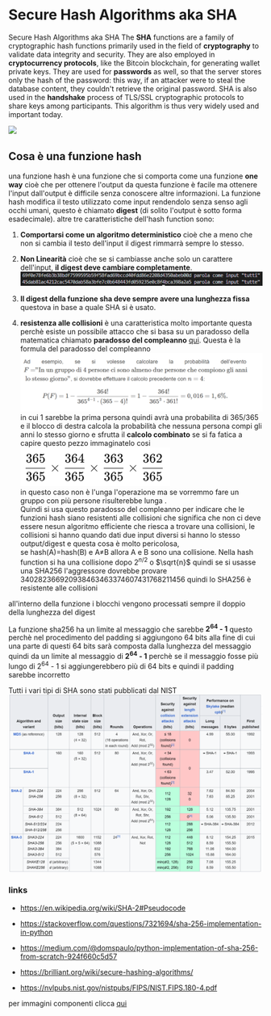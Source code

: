 # Secure Hash Algorithms aka SHA


Secure Hash Algorithms aka SHA
The **SHA** functions are a family of cryptographic hash functions primarily used in the field of **cryptography** to validate data integrity and security. They are also employed in **cryptocurrency protocols**, like the Bitcoin blockchain, for generating wallet private keys. They are used for **passwords** as well, so that the server stores only the hash of the password: this way, if an attacker were to steal the database content, they couldn't retrieve the original password.
SHA is also used in the **handshake** process of TLS/SSL cryptographic protocols to share keys among participants.
This algorithm is thus very widely used and important today.

![](https://www.simplilearn.com/ice9/free_resources_article_thumb/hashing1.PNG)


## Cosa è una funzione hash 
una funzione hash è una funzione che si comporta come una funzione **one way** cioè che per ottenere l'output da questa funzione è facile ma ottenere l'input dall'output è difficile senza conoscere altre informazioni.
La funzione hash modifica il testo utilizzato come input rendendolo senza senso agli occhi umani, questo è chiamato **digest** (di solito l'output è sotto forma esadecimale).
 altre tre caratteristiche dell'hash function sono:
  1. **Comportarsi come un algoritmo deterministico** cioè che a meno che non si cambia il testo dell'input il digest rimmarrà sempre lo stesso.
  2. **Non Linearità** cioè che se si cambiasse anche solo un carattere dell'input, **il digest deve cambiare completamente**.\
  ![](img/Screenshot%202024-07-17%20151940.png)

  3. **Il digest della funzione sha deve sempre avere una lunghezza fissa** questova in  base a quale SHA si è usato.
  4. **resistenza alle collisioni** è una caratteristica molto importante questa perchè esiste un possibile attacco che si basa su un paradosso della matematica chiamato **paradosso del compleanno** [qui](https://it.wikipedia.org/wiki/Paradosso_del_compleanno).
  Questa è la formula del paradosso del compleanno
 ![](img/Screenshot%202024-07-11%20155229.png) 
 in cui 1 sarebbe la prima persona quindi avrà una probabilita di 365/365 e il blocco di destra calcola la probabilità che nessuna persona compi gli anni lo stesso giorno e sfrutta il **calcolo combinato** se si fa fatica a capire questo pezzo immaginatelo cosi\
 ![](img/Screenshot%202024-07-11%20161235.png) \
 in questo caso non è l'unga l'operazione ma se vorremmo fare un gruppo con più persone risulterebbe lunga . \
Quindi si usa questo paradosso del compleanno per indicare che le funzioni hash siano resistenti alle collisioni che significa che non ci deve essere nesun algoritmo efficiente che riesca a trovare una collisioni, le collisioni si hanno quando dati due input diversi si hanno lo stesso output/digest e questa cosa è molto pericolosa, \
se hash(A)=hash(B) e A≠B allora A e B sono una collisione. Nella hash function si ha una collisione dopo  $2^{n/2}$ o  $\sqrt{n}$  quindi se si usasse una SHA256 l'aggressore dovrebbe provare 340282366920938463463374607431768211456 quindi lo SHA256 è resistente alle collisioni


  all'interno della funzione i blocchi vengono processati sempre il doppio della lunghezza del digest 

La funzione sha256 ha un limite al messaggio che sarebbe **2<sup>64</sup> - 1** questo perchè nel procedimento del padding si aggiungono 64 bits alla fine di cui una parte di questi 64 bits sarà composta dalla lunghezza del messaggio quindi da un limite al messaggio di  **2<sup>64</sup> - 1** perchè se il messaggio fosse più lungo di 2<sup>64</sup> - 1 si aggiungerebbero più di 64 bits e quindi il padding sarebbe incorretto

Tutti i vari tipi di SHA sono stati pubblicati dal NIST \
![](img/Screenshot%202024-07-17%20145534.png)


### links 

- https://en.wikipedia.org/wiki/SHA-2#Pseudocode

- https://stackoverflow.com/questions/7321694/sha-256-implementation-in-python

- https://medium.com/@domspaulo/python-implementation-of-sha-256-from-scratch-924f660c5d57

- https://brilliant.org/wiki/secure-hashing-algorithms/

- https://nvlpubs.nist.gov/nistpubs/FIPS/NIST.FIPS.180-4.pdf

per immagini componenti clicca [qui](img.md)